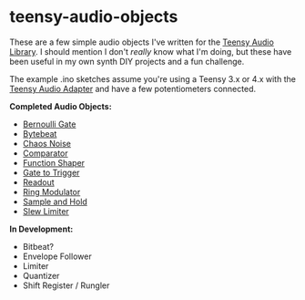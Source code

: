 # teensy-audio-objects

These are a few simple audio objects I've written for the [Teensy Audio Library](https://www.pjrc.com/teensy/td_libs_Audio.html). I should mention I don't _really_ know what I'm doing, but these have been useful in my own synth DIY projects and a fun challenge.

The example .ino sketches assume you're using a Teensy 3.x or 4.x with the [Teensy Audio Adapter](https://www.pjrc.com/store/teensy3_audio.html) and have a few potentiometers connected. 

**Completed Audio Objects:**

* [Bernoulli Gate](https://github.com/MattKuebrich/teensy-audio-objects/tree/main/bernoulligate)
* [Bytebeat](https://github.com/MattKuebrich/teensy-audio-objects/tree/main/bytebeat)
* [Chaos Noise](https://github.com/MattKuebrich/teensy-audio-objects/tree/main/chaosnoise)
* [Comparator](https://github.com/MattKuebrich/teensy-audio-objects/tree/main/comparator)
* [Function Shaper](https://github.com/MattKuebrich/teensy-audio-objects/tree/main/functionshaper)
* [Gate to Trigger](https://github.com/MattKuebrich/teensy-audio-objects/tree/main/gatetotrigger)
* [Readout](https://github.com/MattKuebrich/teensy-audio-objects/tree/main/readout)
* [Ring Modulator](https://github.com/MattKuebrich/teensy-audio-objects/tree/main/ringmodulator)
* [Sample and Hold](https://github.com/MattKuebrich/teensy-audio-objects/tree/main/samplehold)
* [Slew Limiter](https://github.com/MattKuebrich/teensy-audio-objects/tree/main/slewlimiter)

**In Development:**
* Bitbeat?
* Envelope Follower
* Limiter
* Quantizer
* Shift Register / Rungler

